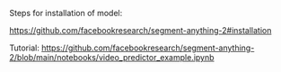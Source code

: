 Steps for installation of model:

https://github.com/facebookresearch/segment-anything-2#installation

Tutorial:
https://github.com/facebookresearch/segment-anything-2/blob/main/notebooks/video_predictor_example.ipynb